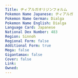 ```yaml
---
﻿Title: ヂィアルガオリジンフォルム
Pokemon Name Japanese: ヂィアルガ
Pokemon Name German: Dialga
Pokemon Name English: Dialga
Language Card: Japanese
National Dex Number: 483
Region: Sinnoh
Regional Form: false
Additional Form: true
Mega: false
Gigantamax: false
Cover: false
Link: 
Owned: 
---
```


